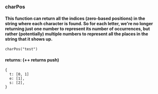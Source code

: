 ### charPos

#### This function can return all the indices (zero-based positions) in the string where each character is found. So for each letter, we're no longer returning just one number to represent its number of occurrences, but rather (potentially) multiple numbers to represent all the places in the string that it shows up.

````
charPos("test")
````

#### returns: (++ returns push)

````
{
  t: [0, 1]
  e: [1],
  s: [2],
}
````
